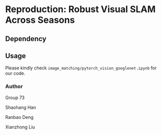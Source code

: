 # Reproduction: Robust Visual SLAM Across Seasons

## Dependency


## Usage
Please kindly check `image_matching/pytorch_vision_googlenet.ipynb` for our code.

### Author
Group 73

Shaohang Han 

Ranbao Deng

Xianzhong Liu

